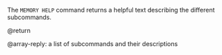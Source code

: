 The `MEMORY HELP` command returns a helpful text describing the different
subcommands.

@return

@array-reply: a list of subcommands and their descriptions
